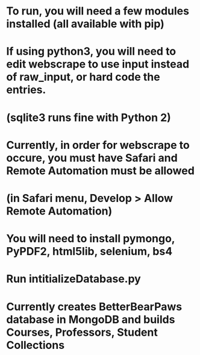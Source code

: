 # To run, you will need a few modules installed (all available with pip)
# If using python3, you will need to edit webscrape to use input instead of raw_input, or hard code the entries.
# (sqlite3 runs fine with Python 2)
# Currently, in order for webscrape to occure, you must have Safari and Remote Automation must be allowed
# (in Safari menu, Develop > Allow Remote Automation)
# You will need to install pymongo, PyPDF2, html5lib, selenium, bs4
# Run intitializeDatabase.py
# Currently creates BetterBearPaws database in MongoDB and builds Courses, Professors, Student Collections
